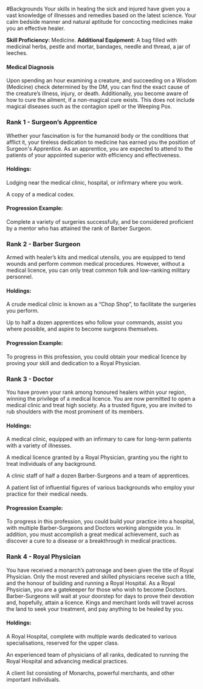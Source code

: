#Backgrounds
Your skills in healing the sick and injured have given you a vast knowledge of illnesses and remedies based on the latest science. Your calm bedside manner and natural aptitude for concocting medicines make you an effective healer.

**Skill Proficiency:** Medicine.
**Additional Equipment:** A bag filled with medicinal herbs, pestle and mortar, bandages, needle and thread, a jar of leeches.

#### Medical Diagnosis
Upon spending an hour examining a creature, and succeeding on a  Wisdom (Medicine) check determined by the DM, you can find the exact cause of the creature’s illness, injury, or death. Additionally, you become aware of how to cure the ailment, if a non-magical cure exists. This does not include magical diseases such as the contagion spell or the Weeping Pox.

### Rank 1 - Surgeon’s Apprentice
Whether your fascination is for the humanoid body or the conditions that afflict it, your tireless dedication to medicine has earned you the position of Surgeon's Apprentice. As an apprentice, you are expected to attend to the patients of your appointed superior with efficiency and effectiveness.

#### Holdings:
Lodging near the medical clinic, hospital, or infirmary where you work.

A copy of a medical codex.

#### Progression Example:
Complete a variety of surgeries successfully, and be considered proficient by a mentor who has attained the rank of Barber Surgeon.

### Rank 2 - Barber Surgeon
Armed with healer’s kits and medical utensils, you are equipped to tend wounds and perform common medical procedures. However, without a medical licence, you can only treat common folk and low-ranking military personnel.

#### Holdings:
A crude medical clinic is known as a “Chop Shop”, to facilitate the surgeries you perform.

Up to half a dozen apprentices who follow your commands, assist you where possible, and aspire to become surgeons themselves.

#### Progression Example:
To progress in this profession, you could obtain your medical licence by proving your skill and dedication to a Royal Physician.

### Rank 3 - Doctor
You have proven your rank among honoured healers within your region, winning the privilege of a medical licence. You are now permitted to open a medical clinic and treat high society. As a trusted figure, you are invited to rub shoulders with the most prominent of its members.

#### Holdings:
A medical clinic, equipped with an infirmary to care for long-term patients with a variety of illnesses.

A medical licence granted by a Royal Physician, granting you the right to treat individuals of any background.

A clinic staff of half a dozen Barber-Surgeons and a team of apprentices.

A patient list of influential figures of various backgrounds who employ your practice for their medical needs.

#### Progression Example:
To progress in this profession, you could build your practice into a hospital, with multiple Barber-Surgeons and Doctors working alongside you. In addition, you must accomplish a great medical achievement, such as discover a cure to a disease or a  breakthrough in medical practices.

### Rank 4 - Royal Physician
You have received a monarch’s patronage and been given the title of Royal Physician. Only the most revered and skilled physicians receive such a title, and the honour of building and running a Royal Hospital. As a Royal Physician, you are a gatekeeper for those who wish to become Doctors. Barber-Surgeons will wait at your doorstep for days to prove their devotion and, hopefully, attain a licence. Kings and merchant lords will travel across the land to seek your treatment, and pay anything to be healed by you.

#### Holdings:
A Royal Hospital, complete with multiple wards dedicated to various specialisations, reserved for the upper class.

An experienced team of physicians of all ranks, dedicated to running the Royal Hospital and advancing medical practices.

A client list consisting of Monarchs, powerful merchants, and other important individuals.